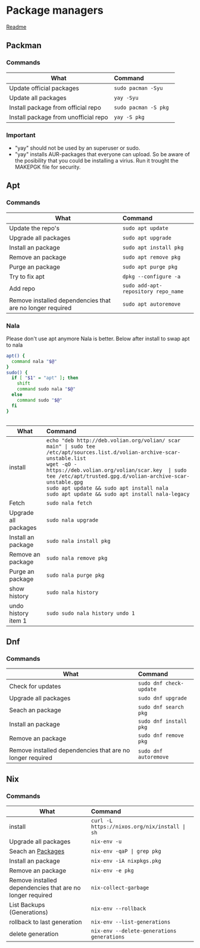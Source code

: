 # Package managers
[Readme](../README.md)
## Packman
### Commands

| What                                 | Command                   |
| ------------------------------------ | :------------------------ |
| Update official packages             | ```sudo pacman -Syu```    |
| Update all packages                  | ```yay -Syu```            |
| Install package from official repo   | ```sudo pacman -S pkg ``` |
| Install package from unofficial repo | ```yay -S pkg ```         |

### Important

- "yay" should not be used by an superuser or sudo.
- "yay" installs AUR-packages that everyone can upload. So be aware of the posibility that you could be installing a virius. Run it trought the MAKEPGK file for security.

## Apt
### Commands
| What                                                      | Command                                 |
| --------------------------------------------------------- | :-------------------------------------- |
| Update the repo's                                         | ```sudo apt update```                   |
| Upgrade  all packages                                     | ```sudo apt upgrade```                  |
| Install an package                                        | ```sudo apt install pkg```              |
| Remove an package                                         | ```sudo apt remove pkg```               |
| Purge an package                                          | ```sudo apt purge pkg```                |
| Try to fix apt                                            | ```dpkg --configure -a```               |
| Add repo                                                  | ```sudo add-apt-repository repo_name``` |
| Remove installed dependencies that are no longer required | ```sudo apt autoremove```               |

### Nala
Please don't use apt anymore Nala is better. Below after install to swap apt to nala 
```bash
apt() { 
  command nala "$@"
}
sudo() {
  if [ "$1" = "apt" ]; then
    shift
    command sudo nala "$@"
  else
    command sudo "$@"
  fi
}



```
| What                  | Command                                                                                                                                                                                                                                                                                                                                                                       |
| --------------------- | :---------------------------------------------------------------------------------------------------------------------------------------------------------------------------------------------------------------------------------------------------------------------------------------------------------------------------------------------------------------------------- |
| install               | ```echo "deb http://deb.volian.org/volian/ scar main" \| sudo tee /etc/apt/sources.list.d/volian-archive-scar-unstable.list```<br>```wget -qO - https://deb.volian.org/volian/scar.key  \| sudo tee /etc/apt/trusted.gpg.d/volian-archive-scar-unstable.gpg```<br>```sudo apt update && sudo apt install nala```  <br>  ```sudo apt update && sudo apt install nala-legacy``` |
| Fetch                 | ```sudo nala fetch```                                                                                                                                                                                                                                                                                                                                                         |
| Upgrade  all packages | ```sudo nala upgrade```                                                                                                                                                                                                                                                                                                                                                       |
| Install an package    | ```sudo nala install pkg```                                                                                                                                                                                                                                                                                                                                                   |
| Remove an package     | ```sudo nala remove pkg```                                                                                                                                                                                                                                                                                                                                                    |
| Purge an package      | ```sudo nala purge pkg```                                                                                                                                                                                                                                                                                                                                                     |
| show history          | ```sudo nala history```                                                                                                                                                                                                                                                                                                                                                       |
| undo history item 1   | ```sudo sudo nala history undo 1```                                                                                                                                                                                                                                                                                                                                           |




## Dnf
### Commands
| What                                                      | Command                     |
| --------------------------------------------------------- | :-------------------------- |
| Check for updates                                         | ```sudo dnf check-update``` |
| Upgrade  all packages                                     | ```sudo dnf upgrade```      |
| Seach an package                                          | ```sudo dnf search pkg```   |
| Install an package                                        | ```sudo dnf install pkg```  |
| Remove an package                                         | ```sudo dnf remove pkg```   |
| Remove installed dependencies that are no longer required | ```sudo dnf autoremove```   |


## Nix

### Commands

| What                                                      | Command                                            |
| --------------------------------------------------------- | :------------------------------------------------- |
| install                                                   | ```curl -L https://nixos.org/nix/install \| sh```  |
| Upgrade  all packages                                     | ```nix-env -u```                                   |
| Seach an [Packages](https://search.nixos.org/packages)    | ```nix-env -qaP \| grep pkg```                     |
| Install an package                                        | ```nix-env -iA nixpkgs.pkg```                      |
| Remove an package                                         | ```nix-env -e pkg```                               |
| Remove installed dependencies that are no longer required | ```nix-collect-garbage```                          |
| List Backups (Generations)                                | ```nix-env --rollback```                           |
| rollback to last generation                               | ```nix-env --list-generations```                   |
| delete generation                                         | ```nix-env --delete-generations generations```     |
